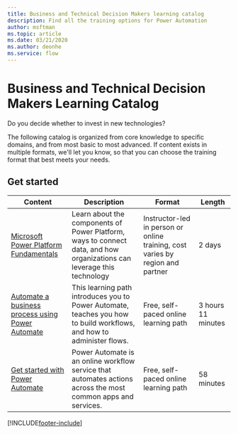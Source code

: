 ```yaml
---
title: Business and Technical Decision Makers learning catalog
description: Find all the training options for Power Automation
author: msftman
ms.topic: article
ms.date: 03/21/2020
ms.author: deonhe
ms.service: flow
---
```


# Business and Technical Decision Makers Learning Catalog

Do you decide whether to invest in new technologies? 

The following catalog is organized from core knowledge to specific domains, and from most basic to most advanced. If content exists in multiple formats, we'll let you know, so that you can choose the training format that best meets your needs. 

## Get started<a name="get-started"></a>
|Content  |Description | Format  | Length   |
|-----------------------------------------------------------------------------------------------------------------------------|------------------------------------------------------------------------------------------------------------------------|--------------------------------------------------------------------------------|--------------------|
| [Microsoft Power Platform Fundamentals](https://docs.microsoft.com/learn/certifications/courses/pl-900t00)                  | Learn about the components of Power Platform, ways to connect data, and how organizations can leverage this technology | Instructor-led in person or online training, cost varies by region and partner | 2 days             |
| [Automate a business process using Power Automate](https://docs.microsoft.com/learn/paths/automate-process-power-automate/) | This learning path introduces you to Power Automate, teaches you how to build workflows, and how to administer flows.  | Free, self-paced online learning path                                          | 3 hours 11 minutes |
| [Get started with Power Automate](https://docs.microsoft.com/learn/modules/get-started-flows/)                              | Power Automate is an online workflow service that automates actions across the most common apps and services.          | Free, self-paced online learning path                                          | 58 minutes         |

[!INCLUDE[footer-include](../includes/footer-banner.md)]